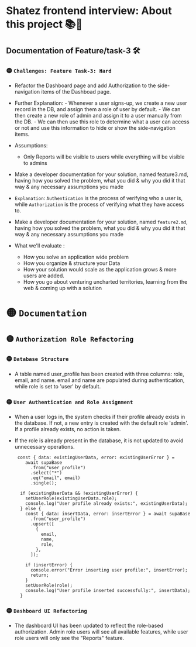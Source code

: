 # Shatez frontend interview: About this project 📚🙋

## Documentation of Feature/task-3 🛠️


### 🟡 `Challenges: Feature Task-3: Hard`

-   Refactor the Dashboard page and add Authorization to the side-navigation items of the Dashboad page.
-   Further Explanation: - Whenever a user signs-up, we create a new user record in the DB, and assign them a role of user by default. - We can then create a new role of admin and assign it to a user manually from the DB. - We can then use this role to determine what a user can access or not and use this information to hide or show the side-navigation items.

-   Assumptions:
    - Only Reports will be visible to users while everything will be visible to admins
-   Make a developer documentation for your solution, named feature3.md, having how you solved the problem, what you did & why you did it that way & any necessary assumptions you made
-   `Explanation`: `Authentication` is the process of verifying who a user is, while `Authorization` is the process of verifying what they have access to.
-   Make a developer documentation for your solution, named `feature2.md`, having how you solved the problem, what you did & why you did it that way & any necessary assumptions you made
-   What we'll evaluate :
    - How you solve an application wide problem
    - How you organize & structure your Data
    - How your solution would scale as the application grows & more users are added.
    - How you go about venturing uncharted territories, learning from the web & coming up with a solution


# 🟡 `Documentation`

## 🟡 `Authorization Role Refactoring`

### 🟡 `Database Structure`
-   A table named user_profile has been created with three columns: role, email, and name. email and name are populated during authentication, while role is set to 'user' by default.
    
### 🟡 `User Authentication and Role Assignment`
-   When a user logs in, the system checks if their profile already exists in the database. If not, a new entry is created with the default role 'admin'. If a profile already exists, no action is taken.

-   If the role is already present in the database, it is not updated to avoid unnecessary operations.
    ```
     const { data: existingUserData, error: existingUserError } =
        await supaBase
          .from("user_profile")
          .select("*")
          .eq("email", email)
          .single();

      if (existingUserData && !existingUserError) {
        setUserRole(existingUserData.role);
        console.log("User profile already exists:", existingUserData);
      } else {
        const { data: insertData, error: insertError } = await supaBase
          .from("user_profile")
          .upsert([
            {
              email,
              name,
              role,
            },
          ]);

        if (insertError) {
          console.error("Error inserting user profile:", insertError);
          return;
        }
        setUserRole(role);
        console.log("User profile inserted successfully:", insertData);
      }
    ```

### 🟡 `Dashboard UI Refactoring`
-   The dashboard UI has been updated to reflect the role-based authorization. Admin role users will see all available features, while user role users will only see the "Reports" feature.


